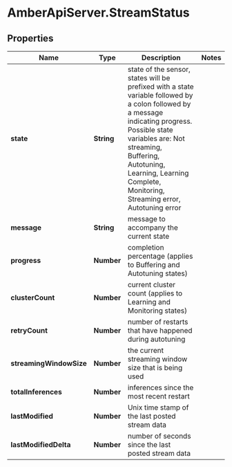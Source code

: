 # AmberApiServer.StreamStatus

## Properties
Name | Type | Description | Notes
------------ | ------------- | ------------- | -------------
**state** | **String** | state of the sensor, states will be prefixed with a state variable  followed by a colon followed by a message indicating progress.  Possible state variables  are: Not streaming, Buffering, Autotuning, Learning, Learning Complete, Monitoring,  Streaming error,  Autotuning error | 
**message** | **String** | message to accompany the current state | 
**progress** | **Number** | completion percentage (applies to Buffering and Autotuning states) | 
**clusterCount** | **Number** | current cluster count (applies to Learning and Monitoring states) | 
**retryCount** | **Number** | number of restarts that have happened during autotuning | 
**streamingWindowSize** | **Number** | the current streaming window size that is being used | 
**totalInferences** | **Number** | inferences since the most recent restart | 
**lastModified** | **Number** | Unix time stamp of the last posted stream data | 
**lastModifiedDelta** | **Number** | number of seconds since the last posted stream data | 
